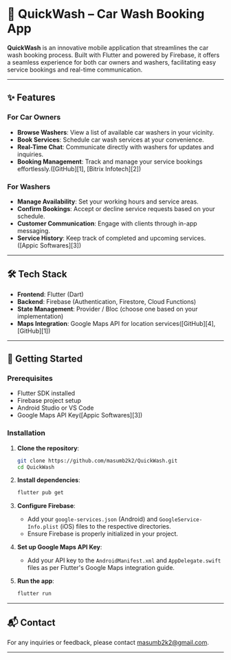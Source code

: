 # 🚗 QuickWash – Car Wash Booking App

**QuickWash** is an innovative mobile application that streamlines the car wash booking process. Built with Flutter and powered by Firebase, it offers a seamless experience for both car owners and washers, facilitating easy service bookings and real-time communication.


---

## ✨ Features

### For Car Owners

* **Browse Washers**: View a list of available car washers in your vicinity.
* **Book Services**: Schedule car wash services at your convenience.
* **Real-Time Chat**: Communicate directly with washers for updates and inquiries.
* **Booking Management**: Track and manage your service bookings effortlessly.([GitHub][1], [Bitrix Infotech][2])

### For Washers

* **Manage Availability**: Set your working hours and service areas.
* **Confirm Bookings**: Accept or decline service requests based on your schedule.
* **Customer Communication**: Engage with clients through in-app messaging.
* **Service History**: Keep track of completed and upcoming services.([Appic Softwares][3])

---

## 🛠️ Tech Stack

* **Frontend**: Flutter (Dart)
* **Backend**: Firebase (Authentication, Firestore, Cloud Functions)
* **State Management**: Provider / Bloc (choose one based on your implementation)
* **Maps Integration**: Google Maps API for location services([GitHub][4], [GitHub][1])

---

## 🚀 Getting Started

### Prerequisites

* Flutter SDK installed
* Firebase project setup
* Android Studio or VS Code
* Google Maps API Key([Appic Softwares][3])

### Installation

1. **Clone the repository**:

   ```bash
   git clone https://github.com/masumb2k2/QuickWash.git
   cd QuickWash
   ```



2. **Install dependencies**:

   ```bash
   flutter pub get
   ```



3. **Configure Firebase**:

   * Add your `google-services.json` (Android) and `GoogleService-Info.plist` (iOS) files to the respective directories.
   * Ensure Firebase is properly initialized in your project.

4. **Set up Google Maps API Key**:

   * Add your API key to the `AndroidManifest.xml` and `AppDelegate.swift` files as per Flutter's Google Maps integration guide.

5. **Run the app**:

   ```bash
   flutter run
   ```



---

## 📬 Contact

For any inquiries or feedback, please contact [masumb2k2@gmail.com](mailto:masumb2k2@gmail.com).

---


